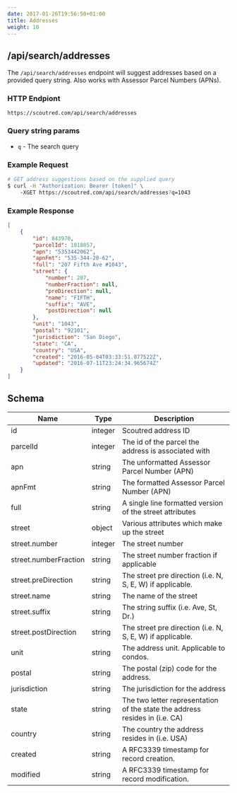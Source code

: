 ```yaml
---
date: 2017-01-26T19:56:50+01:00
title: Addresses
weight: 10
---
```


## /api/search/addresses

The `/api/search/addresses` endpoint will suggest addresses based on a provided query string. Also works with Assessor Parcel Numbers (APNs).

### HTTP Endpiont

`https://scoutred.com/api/search/addresses`

### Query string params

* `q` - The search query

### Example Request

```bash
# GET address suggestions based on the supplied query
$ curl -H "Authorization: Bearer [token]" \ 
	-XGET https://scoutred.com/api/search/addresses?q=1043
```

### Example Response
```json
[
    {
        "id": 843970,
        "parcelId": 1018057,
        "apn": "5353442062",
        "apnFmt": "535-344-20-62",
        "full": "207 Fifth Ave #1043",
        "street": {
            "number": 207,
            "numberFraction": null,
            "preDirection": null,
            "name": "FIFTH",
            "suffix": "AVE",
            "postDirection": null
        },
        "unit": "1043",
        "postal": "92101",
        "jurisdiction": "San Diego",
        "state": "CA",
        "country": "USA",
        "created": "2016-05-04T03:33:51.077522Z",
        "updated": "2016-07-11T23:24:34.965674Z"
    }
]
```

## Schema

| Name                  	| Type    	| Description                                                                 	|
|-----------------------	|---------	|-----------------------------------------------------------------------------	|
| id                    	| integer 	| Scoutred address ID                                                         	|
| parcelId              	| integer 	| The id of the parcel the address is associated with                         	|
| apn                   	| string  	| The unformatted Assessor Parcel Number (APN)                                	|
| apnFmt                	| string  	| The formatted Assessor Parcel Number (APN)                                  	|
| full                  	| string  	| A single line formatted version of the street attributes                    	|
| street                	| object  	| Various attributes which make up the street                                 	|
| street.number         	| integer 	| The street number                                                           	|
| street.numberFraction 	| string  	| The street number fraction if applicable                                    	|
| street.preDirection   	| string  	| The street pre direction (i.e. N, S, E, W) if applicable.                   	|
| street.name           	| string  	| The name of the street                                                      	|
| street.suffix         	| string  	| The string suffix (i.e. Ave, St, Dr.)                                       	|
| street.postDirection  	| string  	| The street pre direction (i.e. N, S, E, W) if applicable.                   	|
| unit                  	| string  	| The address unit. Applicable to condos.                                     	|
| postal                	| string  	| The postal (zip) code for the address.                                      	|
| jurisdiction          	| string  	| The jurisdiction for the address                                            	|
| state                 	| string  	| The two letter representation of the state the address resides in (i.e. CA) 	|
| country               	| string  	| The country the address resides in (i.e. USA)                               	|
| created               	| string  	| A RFC3339 timestamp for record creation.                                    	|
| modified              	| string  	| A RFC3339 timestamp for record modification.                                	|